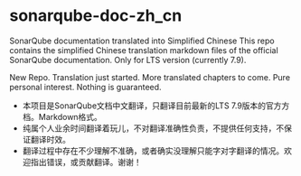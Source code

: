 # sonarqube-doc-zh_cn

SonarQube documentation translated into Simplified Chinese
This repo contains the simplified Chinese translation markdown files of the official SonarQube documentation.
Only for LTS version (currently 7.9).

New Repo. Translation just started. More translated chapters to come.
Pure personal interest. Nothing is guaranteed.

- 本项目是SonarQube文档中文翻译，只翻译目前最新的LTS 7.9版本的官方方档。Markdown格式。
- 纯属个人业余时间翻译着玩儿，不对翻译准确性负责，不提供任何支持，不保证翻译时效。
- 翻译过程中存在不少理解不准确，或者确实没理解只能字对字翻译的情况。欢迎指出错误，或贡献翻译。谢谢！

